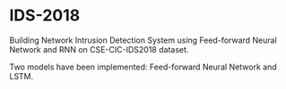 # IDS-2018
Building Network Intrusion Detection System using Feed-forward Neural Network and RNN on CSE-CIC-IDS2018 dataset.

Two models have been implemented: Feed-forward Neural Network and LSTM.
